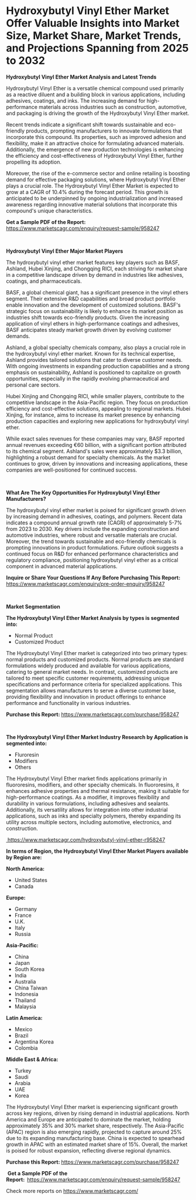 <p><h1>Hydroxybutyl Vinyl Ether Market Offer Valuable Insights into Market Size, Market Share, Market Trends, and Projections Spanning from 2025 to 2032</h1></p><p><strong>Hydroxybutyl Vinyl Ether Market Analysis and Latest Trends</strong></p>
<p><p>Hydroxybutyl Vinyl Ether is a versatile chemical compound used primarily as a reactive diluent and a building block in various applications, including adhesives, coatings, and inks. The increasing demand for high-performance materials across industries such as construction, automotive, and packaging is driving the growth of the Hydroxybutyl Vinyl Ether market. </p><p>Recent trends indicate a significant shift towards sustainable and eco-friendly products, prompting manufacturers to innovate formulations that incorporate this compound. Its properties, such as improved adhesion and flexibility, make it an attractive choice for formulating advanced materials. Additionally, the emergence of new production technologies is enhancing the efficiency and cost-effectiveness of Hydroxybutyl Vinyl Ether, further propelling its adoption.</p><p>Moreover, the rise of the e-commerce sector and online retailing is boosting demand for effective packaging solutions, where Hydroxybutyl Vinyl Ether plays a crucial role. The Hydroxybutyl Vinyl Ether Market is expected to grow at a CAGR of 10.4% during the forecast period. This growth is anticipated to be underpinned by ongoing industrialization and increased awareness regarding innovative material solutions that incorporate this compound's unique characteristics.</p></p>
<p><strong>Get a Sample PDF of the Report:&nbsp;</strong> <a href="https://www.marketscagr.com/enquiry/request-sample/958247?utm_campaign=3562&utm_medium=2&utm_source=Github&utm_content=ia&utm_term=02042025&utm_id=hydroxybutyl-vinyl-ether">https://www.marketscagr.com/enquiry/request-sample/958247</a></p>
<p>&nbsp;</p>
<p><strong>Hydroxybutyl Vinyl Ether Major Market Players</strong></p>
<p><p>The hydroxybutyl vinyl ether market features key players such as BASF, Ashland, Hubei Xinjing, and Chongqing RICI, each striving for market share in a competitive landscape driven by demand in industries like adhesives, coatings, and pharmaceuticals.</p><p>BASF, a global chemical giant, has a significant presence in the vinyl ethers segment. Their extensive R&D capabilities and broad product portfolio enable innovation and the development of customized solutions. BASF's strategic focus on sustainability is likely to enhance its market position as industries shift towards eco-friendly products. Given the increasing application of vinyl ethers in high-performance coatings and adhesives, BASF anticipates steady market growth driven by evolving customer demands.</p><p>Ashland, a global specialty chemicals company, also plays a crucial role in the hydroxybutyl vinyl ether market. Known for its technical expertise, Ashland provides tailored solutions that cater to diverse customer needs. With ongoing investments in expanding production capabilities and a strong emphasis on sustainability, Ashland is positioned to capitalize on growth opportunities, especially in the rapidly evolving pharmaceutical and personal care sectors.</p><p>Hubei Xinjing and Chongqing RICI, while smaller players, contribute to the competitive landscape in the Asia-Pacific region. They focus on production efficiency and cost-effective solutions, appealing to regional markets. Hubei Xinjing, for instance, aims to increase its market presence by enhancing production capacities and exploring new applications for hydroxybutyl vinyl ether.</p><p>While exact sales revenues for these companies may vary, BASF reported annual revenues exceeding €60 billion, with a significant portion attributed to its chemical segment. Ashland's sales were approximately $3.3 billion, highlighting a robust demand for specialty chemicals. As the market continues to grow, driven by innovations and increasing applications, these companies are well-positioned for continued success.</p></p>
<p>&nbsp;</p>
<p><strong>What Are The Key Opportunities For Hydroxybutyl Vinyl Ether Manufacturers?</strong></p>
<p><p>The hydroxybutyl vinyl ether market is poised for significant growth driven by increasing demand in adhesives, coatings, and polymers. Recent data indicates a compound annual growth rate (CAGR) of approximately 5-7% from 2023 to 2030. Key drivers include the expanding construction and automotive industries, where robust and versatile materials are crucial. Moreover, the trend towards sustainable and eco-friendly chemicals is prompting innovations in product formulations. Future outlook suggests a continued focus on R&D for enhanced performance characteristics and regulatory compliance, positioning hydroxybutyl vinyl ether as a critical component in advanced material applications.</p></p>
<p><strong>Inquire or Share Your Questions If Any Before Purchasing This Report:</strong> <a href="https://www.marketscagr.com/enquiry/pre-order-enquiry/958247?utm_campaign=3562&utm_medium=2&utm_source=Github&utm_content=ia&utm_term=02042025&utm_id=hydroxybutyl-vinyl-ether">https://www.marketscagr.com/enquiry/pre-order-enquiry/958247</a></p>
<p>&nbsp;</p>
<p><strong>Market Segmentation</strong></p>
<p><strong>The Hydroxybutyl Vinyl Ether Market Analysis by types is segmented into:</strong></p>
<p><ul><li>Normal Product</li><li>Customized Product</li></ul></p>
<p><p>The Hydroxybutyl Vinyl Ether market is categorized into two primary types: normal products and customized products. Normal products are standard formulations widely produced and available for various applications, catering to general market needs. In contrast, customized products are tailored to meet specific customer requirements, addressing unique specifications and performance criteria for specialized applications. This segmentation allows manufacturers to serve a diverse customer base, providing flexibility and innovation in product offerings to enhance performance and functionality in various industries.</p></p>
<p><strong>Purchase this Report:&nbsp;</strong><a href="https://www.marketscagr.com/purchase/958247?utm_campaign=3562&utm_medium=2&utm_source=Github&utm_content=ia&utm_term=02042025&utm_id=hydroxybutyl-vinyl-ether">https://www.marketscagr.com/purchase/958247</a></p>
<p>&nbsp;</p>
<p><strong>The Hydroxybutyl Vinyl Ether Market Industry Research by Application is segmented into:</strong></p>
<p><ul><li>Fluroresin</li><li>Modifiers</li><li>Others</li></ul></p>
<p><p>The Hydroxybutyl Vinyl Ether market finds applications primarily in fluororesins, modifiers, and other specialty chemicals. In fluororesins, it enhances adhesive properties and thermal resistance, making it suitable for high-performance coatings. As a modifier, it improves flexibility and durability in various formulations, including adhesives and sealants. Additionally, its versatility allows for integration into other industrial applications, such as inks and specialty polymers, thereby expanding its utility across multiple sectors, including automotive, electronics, and construction.</p></p>
<p><a href="https://www.marketscagr.com/hydroxybutyl-vinyl-ether-r958247?utm_campaign=3562&utm_medium=2&utm_source=Github&utm_content=ia&utm_term=02042025&utm_id=hydroxybutyl-vinyl-ether">&nbsp;https://www.marketscagr.com/hydroxybutyl-vinyl-ether-r958247</a></p>
<p><strong>In terms of Region, the Hydroxybutyl Vinyl Ether Market Players available by Region are:</strong></p>
<p>
    <p> <strong> North America: </strong>
        <ul>
            <li>United States</li>
            <li>Canada</li>
        </ul>
        </p> 
    <p> <strong> Europe: </strong>
        <ul>
            <li>Germany</li>
            <li>France</li>
            <li>U.K.</li>
            <li>Italy</li>
            <li>Russia</li>
        </ul>
        </p> 
    <p> <strong> Asia-Pacific: </strong>
        <ul>
            <li>China</li>
            <li>Japan</li>
            <li>South Korea</li>
            <li>India</li>
            <li>Australia</li>
            <li>China Taiwan</li>
            <li>Indonesia</li>
            <li>Thailand</li>
            <li>Malaysia</li>
        </ul>
        </p> 
    <p> <strong> Latin America: </strong>
        <ul>
            <li>Mexico</li>
            <li>Brazil</li>
            <li>Argentina Korea</li>
            <li>Colombia</li>
        </ul>
        </p> 
    <p> <strong> Middle East & Africa: </strong>
        <ul>
            <li>Turkey</li>
            <li>Saudi</li>
            <li>Arabia</li>
            <li>UAE</li>
            <li>Korea</li>
        </ul>
    </p>
    </p>
<p><p>The Hydroxybutyl Vinyl Ether market is experiencing significant growth across key regions, driven by rising demand in industrial applications. North America and Europe are anticipated to dominate the market, holding approximately 35% and 30% market share, respectively. The Asia-Pacific (APAC) region is also emerging rapidly, projected to capture around 25% due to its expanding manufacturing base. China is expected to spearhead growth in APAC with an estimated market share of 15%. Overall, the market is poised for robust expansion, reflecting diverse regional dynamics.</p></p>
<p><strong>Purchase this Report: </strong><a href="https://www.marketscagr.com/purchase/958247?utm_campaign=3562&utm_medium=2&utm_source=Github&utm_content=ia&utm_term=02042025&utm_id=hydroxybutyl-vinyl-ether">https://www.marketscagr.com/purchase/958247</a></p>
<p>&nbsp;<strong>Get a Sample PDF of the Report:&nbsp;&nbsp;</strong><a href="https://www.marketscagr.com/enquiry/request-sample/958247?utm_campaign=3562&utm_medium=2&utm_source=Github&utm_content=ia&utm_term=02042025&utm_id=hydroxybutyl-vinyl-ether">https://www.marketscagr.com/enquiry/request-sample/958247</a></p>
<p><strong></strong></p>
<p>Check more reports on <a href="https://www.marketscagr.com/?utm_campaign=3562&utm_medium=2&utm_source=Github&utm_content=ia&utm_term=02042025&utm_id=hydroxybutyl-vinyl-ether">https://www.marketscagr.com/</a></p>